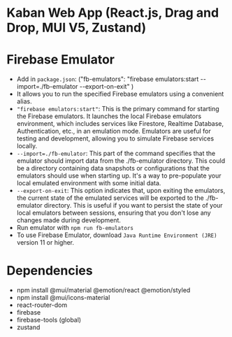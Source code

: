 # Kaban Web App (React.js, Drag and Drop, MUI V5, Zustand)

# Firebase Emulator

- Add in `package.json`: ("fb-emulators": "firebase emulators:start --import=./fb-emulator --export-on-exit"
  )
- It allows you to run the specified Firebase emulators using a convenient alias.
- `"firebase emulators:start"`: This is the primary command for starting the Firebase emulators. It launches the local Firebase emulators environment, which includes services like Firestore, Realtime Database, Authentication, etc., in an emulation mode. Emulators are useful for testing and development, allowing you to simulate Firebase services locally.
- `--import=./fb-emulator`: This part of the command specifies that the emulator should import data from the ./fb-emulator directory. This could be a directory containing data snapshots or configurations that the emulators should use when starting up. It's a way to pre-populate your local emulated environment with some initial data.
- `--export-on-exit`: This option indicates that, upon exiting the emulators, the current state of the emulated services will be exported to the ./fb-emulator directory. This is useful if you want to persist the state of your local emulators between sessions, ensuring that you don't lose any changes made during development.
- Run emulator with `npm run fb-emulators`
- To use Firebase Emulator, download `Java Runtime Environment (JRE)` version 11 or higher.

# Dependencies

- npm install @mui/material @emotion/react @emotion/styled
- npm install @mui/icons-material
- react-router-dom
- firebase
- firebase-tools (global)
- zustand
